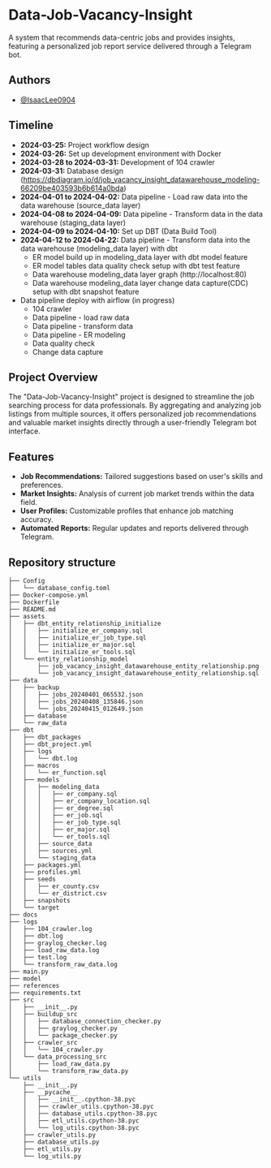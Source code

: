 # Data-Job-Vacancy-Insight
A system that recommends data-centric jobs and provides insights, featuring a personalized job report service delivered through a Telegram bot.

## Authors 
- [@IsaacLee0904](https://github.com/IsaacLee0904)

## Timeline
- **2024-03-25:** Project workflow design
- **2024-03-26:** Set up development environment with Docker
- **2024-03-28 to 2024-03-31:** Development of 104 crawler
- **2024-03-31:** Database design (https://dbdiagram.io/d/job_vacancy_insight_datawarehouse_modeling-66209be403593b6b614a0bda)
- **2024-04-01 to 2024-04-02:** Data pipeline - Load raw data into the data warehouse (source_data layer)
- **2024-04-08 to 2024-04-09:** Data pipeline - Transform data in the data warehouse (staging_data layer)
- **2024-04-09 to 2024-04-10:** Set up DBT (Data Build Tool)
- **2024-04-12 to 2024-04-22:** Data pipeline - Transform data into the data warehouse (modeling_data layer) with dbt
    - ER model build up in modeling_data layer with dbt model feature
    - ER model tables data quality check setup with dbt test feature
    - Data warehouse modeling_data layer graph (http://localhost:80)
    - Data warehouse modeling_data layer change data capture(CDC) setup with dbt snapshot feature 
- Data pipeline deploy with airflow (in progress)
    - 104 crawler
    - Data pipeline - load raw data
    - Data pipeline - transform data
    - Data pipeline - ER modeling 
    - Data quality check 
    - Change data capture

## Project Overview
The "Data-Job-Vacancy-Insight" project is designed to streamline the job searching process for data professionals. By aggregating and analyzing job listings from multiple sources, it offers personalized job recommendations and valuable market insights directly through a user-friendly Telegram bot interface.

## Features
- **Job Recommendations:** Tailored suggestions based on user's skills and preferences.
- **Market Insights:** Analysis of current job market trends within the data field.
- **User Profiles:** Customizable profiles that enhance job matching accuracy.
- **Automated Reports:** Regular updates and reports delivered through Telegram.

## Repository structure
```
├── Config
│   └── database_config.toml
├── Docker-compose.yml
├── Dockerfile
├── README.md
├── assets
│   ├── dbt_entity_relationship_initialize
│   │   ├── initialize_er_company.sql
│   │   ├── initialize_er_job_type.sql
│   │   ├── initialize_er_major.sql
│   │   └── initialize_er_tools.sql
│   └── entity_relationship_model
│       ├── job_vacancy_insight_datawarehouse_entity_relationship.png
│       └── job_vacancy_insight_datawarehouse_entity_relationship.sql
├── data
│   ├── backup
│   │   ├── jobs_20240401_065532.json
│   │   ├── jobs_20240408_135846.json
│   │   └── jobs_20240415_012649.json
│   ├── database
│   └── raw_data
├── dbt
│   ├── dbt_packages
│   ├── dbt_project.yml
│   ├── logs
│   │   └── dbt.log
│   ├── macros
│   │   └── er_function.sql
│   ├── models
│   │   ├── modeling_data
│   │   │   ├── er_company.sql
│   │   │   ├── er_company_location.sql
│   │   │   ├── er_degree.sql
│   │   │   ├── er_job.sql
│   │   │   ├── er_job_type.sql
│   │   │   ├── er_major.sql
│   │   │   └── er_tools.sql
│   │   ├── source_data
│   │   ├── sources.yml
│   │   └── staging_data
│   ├── packages.yml
│   ├── profiles.yml
│   ├── seeds
│   │   ├── er_county.csv
│   │   └── er_district.csv
│   ├── snapshots
│   └── target
├── docs
├── logs
│   ├── 104_crawler.log
│   ├── dbt.log
│   ├── graylog_checker.log
│   ├── load_raw_data.log
│   ├── test.log
│   └── transform_raw_data.log
├── main.py
├── model
├── references
├── requirements.txt
├── src
│   ├── __init__.py
│   ├── buildup_src
│   │   ├── database_connection_checker.py
│   │   ├── graylog_checker.py
│   │   └── package_checker.py
│   ├── crawler_src
│   │   └── 104_crawler.py
│   └── data_processing_src
│       ├── load_raw_data.py
│       └── transform_raw_data.py
└── utils
    ├── __init__.py
    ├── __pycache__
    │   ├── __init__.cpython-38.pyc
    │   ├── crawler_utils.cpython-38.pyc
    │   ├── database_utils.cpython-38.pyc
    │   ├── etl_utils.cpython-38.pyc
    │   └── log_utils.cpython-38.pyc
    ├── crawler_utils.py
    ├── database_utils.py
    ├── etl_utils.py
    └── log_utils.py
```